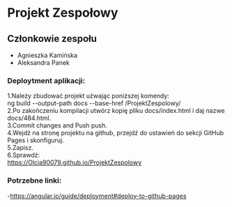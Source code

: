 # Projekt Zespołowy
## Członkowie zespołu
- Agnieszka Kamińska
- Aleksandra Panek

### Deploytment aplikacji:
1.Należy zbudować projekt użwając poniższej komendy: \
 ng build --output-path docs --base-href /ProjektZespolowy/ \
2.Po zakończeniu kompilacji utwórz kopię pliku docs/index.html i daj nazwe docs/484.html. \
3.Commit changes and Push push. \
4.Wejdź na stronę projektu na github, przejdź do ustawień do sekcji GitHub Pages i skonfiguruj. \
5.Zapisz. \
6.Sprawdź: \
 https://Olcia90079.github.io/ProjektZespolowy 

### Potrzebne linki:
-https://angular.io/guide/deployment#deploy-to-github-pages

